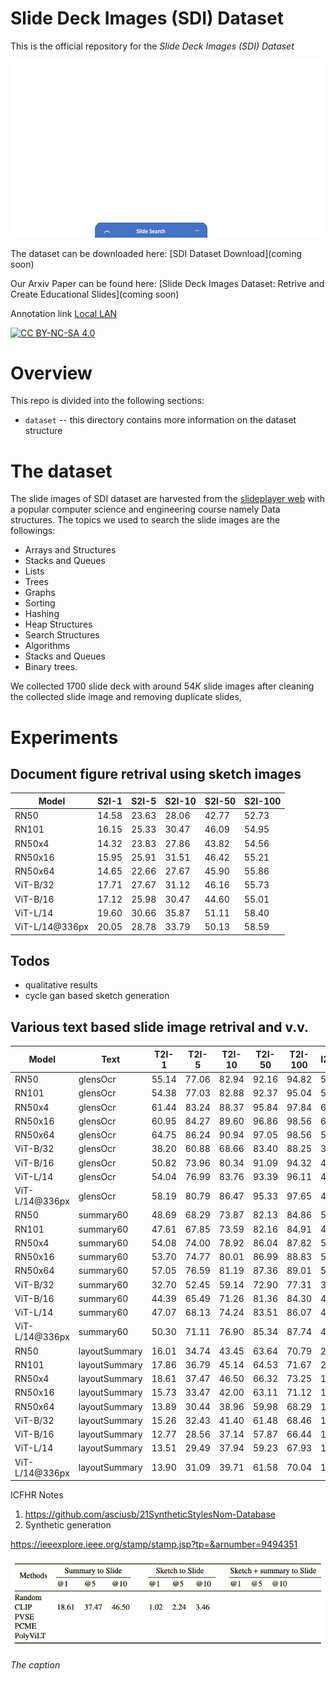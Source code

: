 # Slide Deck Images (SDI) Dataset

This is the official repository for the *Slide Deck Images (SDI) Dataset* 

![Alt text](Presentation1.gif "Title")

The dataset can be downloaded here:
[SDI Dataset Download](coming soon)

Our Arxiv Paper can be found here: 
[Slide Deck Images Dataset: Retrive and Create Educational Slides](coming soon)


Annotation link [Local LAN](http://10.2.16.142:8000)

 [![CC BY-NC-SA 4.0][cc-by-nc-sa-shield]][cc-by-nc-sa]
 
[cc-by-nc-sa]: http://creativecommons.org/licenses/by-nc-sa/4.0/
[cc-by-nc-sa-image]: https://licensebuttons.net/l/by-nc-sa/4.0/88x31.png
[cc-by-nc-sa-shield]: https://img.shields.io/badge/License-CC%20BY--NC--SA%204.0-lightgrey.svg

# Overview

This repo is divided into the following sections:

* `dataset` -- this directory contains more information on the dataset structure 

# The dataset
The slide images of SDI dataset are harvested from the [slideplayer web](https://slideplayer.com/) with a popular computer science and  engineering course namely Data structures. The topics we used to search the slide images are the followings: 
* Arrays and Structures
* Stacks and Queues
* Lists
* Trees
* Graphs
* Sorting
* Hashing
* Heap Structures
* Search Structures
* Algorithms
* Stacks and Queues
* Binary trees.
 
 We collected $1700$ slide deck with around $54K$ slide images after cleaning the collected slide image and removing duplicate slides,

# Experiments
## Document figure retrival using sketch images

| Model | S2I-1 | S2I-5 | S2I-10 |S2I-50 |S2I-100 | 
| --- |  --- | --- |--- | --- | --- |
| RN50 |14.58 | 23.63 | 28.06 | 42.77 |52.73 |
| RN101 |16.15 | 25.33 | 30.47 | 46.09 |54.95 |
| RN50x4 |14.32 | 23.83 | 27.86 | 43.82 |54.56 |
| RN50x16 |15.95 | 25.91 | 31.51 | 46.42 |55.21 |
| RN50x64 |14.65 | 22.66 | 27.67 | 45.90 |55.86 |
| ViT-B/32 |17.71 | 27.67 | 31.12 | 46.16 |55.73 |
| ViT-B/16 |17.12 | 25.98 | 30.47 | 44.60 |55.01 |
| ViT-L/14 |19.60 | 30.66 | 35.87 | 51.11 |58.40 |
| ViT-L/14@336px |20.05 | 28.78 | 33.79 | 50.13 |58.59 |

## Todos
* qualitative results
* cycle gan based sketch generation

## Various text based slide image retrival and v.v. 

| Model | Text |T2I-1 | T2I-5 | T2I-10 |T2I-50 |T2I-100 | I2T-1 | I2T-5 | I2T-10 |I2T-50 |I2T-100 | 
| --- | --- | --- | --- |--- | --- | --- | --- | --- | --- | --- | --- |
| RN50 | glensOcr |55.14 | 77.06 | 82.94 | 92.16 |94.82 |57.14 | 77.61 | 82.72 |91.09 |93.59 |
| RN101 | glensOcr |54.38 | 77.03 | 82.88 | 92.37 |95.04 |52.63 | 73.76 | 79.79 |89.09 |91.90 |
| RN50x4 | glensOcr |61.44 | 83.24 | 88.37 | 95.84 |97.84 |60.75 | 80.90 | 85.40 |93.01 |95.02 |
| RN50x16 | glensOcr |60.95 | 84.27 | 89.60 | 96.86 |98.56 |60.56 | 82.51 | 87.53 |94.77 |96.47 |
| RN50x64 | glensOcr |64.75 | 86.24 | 90.94 | 97.05 |98.56 |58.43 | 80.50 | 86.03 |93.76 |96.01 |
| ViT-B/32 | glensOcr |38.20 | 60.88 | 68.66 | 83.40 |88.25 |38.64 | 61.39 | 69.05 |82.56 |87.12 |
| ViT-B/16 | glensOcr |50.82 | 73.96 | 80.34 | 91.09 |94.32 |48.30 | 70.62 | 77.18 |88.30 |91.65 |
| ViT-L/14 | glensOcr |54.04 | 76.99 | 83.76 | 93.39 |96.11 |46.22 | 69.75 | 76.73 |88.28 |92.08 |
| ViT-L/14@336px | glensOcr |58.19 | 80.79 | 86.47 | 95.33 |97.65 |49.67 | 73.78 | 80.28 |90.86 |94.08 |
| RN50 | summary60 |48.69 | 68.29 | 73.87 | 82.13 |84.86 |50.01 | 68.08 | 72.46 |80.04 |82.34 |
| RN101 | summary60 |47.61 | 67.85 | 73.59 | 82.16 |84.91 |45.36 | 64.36 | 69.59 |78.10 |80.96 |
| RN50x4 | summary60 |54.08 | 74.00 | 78.92 | 86.04 |87.82 |53.21 | 70.76 | 75.40 |82.47 |84.06 |
| RN50x16 | summary60 |53.70 | 74.77 | 80.01 | 86.99 |88.83 |52.39 | 72.44 | 77.62 |84.08 |85.64 |
| RN50x64 | summary60 |57.05 | 76.59 | 81.19 | 87.36 |89.01 |50.73 | 70.95 | 75.91 |83.39 |85.28 |
| ViT-B/32 | summary60 |32.70 | 52.45 | 59.14 | 72.90 |77.31 |33.19 | 52.89 | 59.62 |71.88 |75.69 |
| ViT-B/16 | summary60 |44.39 | 65.49 | 71.26 | 81.36 |84.30 |42.32 | 61.55 | 67.69 |77.76 |80.58 |
| ViT-L/14 | summary60 |47.07 | 68.13 | 74.24 | 83.51 |86.07 |41.20 | 61.17 | 67.23 |77.68 |81.18 |
| ViT-L/14@336px | summary60 |50.30 | 71.11 | 76.90 | 85.34 |87.74 |43.57 | 63.93 | 70.23 |80.26 |83.15 |
| RN50 | layoutSummary |16.01 | 34.74 | 43.45 | 63.64 |70.79 |20.77 | 40.47 | 49.18 |66.98 |73.44 |
| RN101 | layoutSummary |17.86 | 36.79 | 45.14 | 64.53 |71.67 |20.42 | 39.76 | 48.37 |66.66 |72.80 |
| RN50x4 | layoutSummary |18.61 | 37.47 | 46.50 | 66.32 |73.25 |18.14 | 36.13 | 44.72 |64.13 |70.99 |
| RN50x16 | layoutSummary |15.73 | 33.47 | 42.00 | 63.11 |71.12 |17.05 | 34.11 | 42.48 |61.99 |69.58 |
| RN50x64 | layoutSummary |13.89 | 30.44 | 38.96 | 59.98 |68.29 |15.05 | 30.68 | 38.49 |57.50 |64.83 |
| ViT-B/32 | layoutSummary |15.26 | 32.43 | 41.40 | 61.48 |68.46 |19.39 | 37.87 | 46.39 |65.12 |71.41 |
| ViT-B/16 | layoutSummary |12.77 | 28.56 | 37.14 | 57.87 |66.44 |14.94 | 31.56 | 39.80 |60.37 |67.97 |
| ViT-L/14 | layoutSummary |13.51 | 29.49 | 37.94 | 59.23 |67.93 |14.06 | 28.63 | 36.89 |56.28 |64.20 |
| ViT-L/14@336px | layoutSummary |13.90 | 31.09 | 39.71 | 61.58 |70.04 |14.61 | 30.34 | 38.24 |57.35 |65.24 |


ICFHR Notes

1) https://github.com/asciusb/21SyntheticStylesNom-Database
2) Synthetic generation 

https://ieeexplore.ieee.org/stamp/stamp.jsp?tp=&arnumber=9494351



<p align="center">
<img src="updatingtable1.jpg" />
<em>
<p> The caption
</p></em>
</p>
